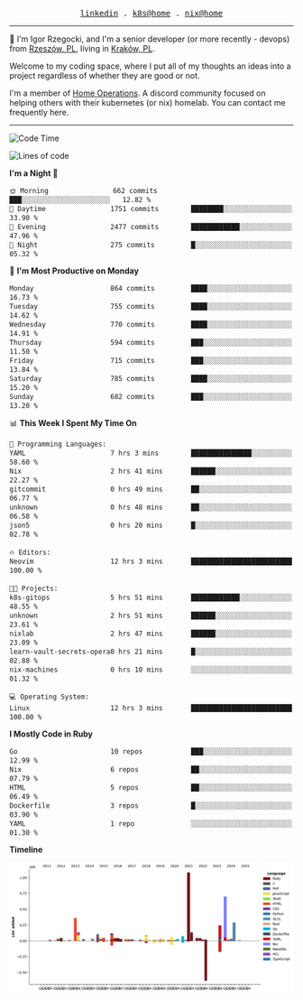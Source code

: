 <p align="center">
  <samp>
    <a href="https://www.linkedin.com/in/ajgon">linkedin</a> .
    <a href="https://github.com/deedee-ops/k8s-gitops">k8s@home</a> .
    <a href="https://github.com/deedee-ops/nixlab">nix@home</a>
  </samp>
</p>

----------------------------------------------------------------

:wave: I'm Igor Rzegocki, and I'm a senior developer (or more recently - devops) from [Rzeszów, PL](https://en.wikipedia.org/wiki/Rzesz%C3%B3w), living in [Kraków, PL](https://en.wikipedia.org/wiki/Krak%C3%B3w).

Welcome to my coding space, where I put all of my thoughts an ideas into a project regardless of whether they are good or not.

I'm a member of [Home Operations](https://discord.gg/home-operations). A discord community focused on helping others with their kubernetes (or nix) homelab. You can contact me frequently here.

----------------------------------------------------------------

<!--START_SECTION:waka-->
![Code Time](http://img.shields.io/badge/Code%20Time-318%20hrs%207%20mins-blue)

![Lines of code](https://img.shields.io/badge/From%20Hello%20World%20I%27ve%20Written-4.1%20million%20lines%20of%20code-blue)

**I'm a Night 🦉** 

```text
🌞 Morning                662 commits         ███░░░░░░░░░░░░░░░░░░░░░░   12.82 % 
🌆 Daytime                1751 commits        ████████░░░░░░░░░░░░░░░░░   33.90 % 
🌃 Evening                2477 commits        ████████████░░░░░░░░░░░░░   47.96 % 
🌙 Night                  275 commits         █░░░░░░░░░░░░░░░░░░░░░░░░   05.32 % 
```
📅 **I'm Most Productive on Monday** 

```text
Monday                   864 commits         ████░░░░░░░░░░░░░░░░░░░░░   16.73 % 
Tuesday                  755 commits         ████░░░░░░░░░░░░░░░░░░░░░   14.62 % 
Wednesday                770 commits         ████░░░░░░░░░░░░░░░░░░░░░   14.91 % 
Thursday                 594 commits         ███░░░░░░░░░░░░░░░░░░░░░░   11.50 % 
Friday                   715 commits         ███░░░░░░░░░░░░░░░░░░░░░░   13.84 % 
Saturday                 785 commits         ████░░░░░░░░░░░░░░░░░░░░░   15.20 % 
Sunday                   682 commits         ███░░░░░░░░░░░░░░░░░░░░░░   13.20 % 
```


📊 **This Week I Spent My Time On** 

```text
💬 Programming Languages: 
YAML                     7 hrs 3 mins        ███████████████░░░░░░░░░░   58.60 % 
Nix                      2 hrs 41 mins       ██████░░░░░░░░░░░░░░░░░░░   22.27 % 
gitcommit                0 hrs 49 mins       ██░░░░░░░░░░░░░░░░░░░░░░░   06.77 % 
unknown                  0 hrs 48 mins       ██░░░░░░░░░░░░░░░░░░░░░░░   06.58 % 
json5                    0 hrs 20 mins       █░░░░░░░░░░░░░░░░░░░░░░░░   02.78 % 

🔥 Editors: 
Neovim                   12 hrs 3 mins       █████████████████████████   100.00 % 

🐱‍💻 Projects: 
k8s-gitops               5 hrs 51 mins       ████████████░░░░░░░░░░░░░   48.55 % 
unknown                  2 hrs 51 mins       ██████░░░░░░░░░░░░░░░░░░░   23.61 % 
nixlab                   2 hrs 47 mins       ██████░░░░░░░░░░░░░░░░░░░   23.09 % 
learn-vault-secrets-opera0 hrs 21 mins       █░░░░░░░░░░░░░░░░░░░░░░░░   02.88 % 
nix-machines             0 hrs 10 mins       ░░░░░░░░░░░░░░░░░░░░░░░░░   01.32 % 

💻 Operating System: 
Linux                    12 hrs 3 mins       █████████████████████████   100.00 % 
```

**I Mostly Code in Ruby** 

```text
Go                       10 repos            ███░░░░░░░░░░░░░░░░░░░░░░   12.99 % 
Nix                      6 repos             ██░░░░░░░░░░░░░░░░░░░░░░░   07.79 % 
HTML                     5 repos             ██░░░░░░░░░░░░░░░░░░░░░░░   06.49 % 
Dockerfile               3 repos             █░░░░░░░░░░░░░░░░░░░░░░░░   03.90 % 
YAML                     1 repo              ░░░░░░░░░░░░░░░░░░░░░░░░░   01.30 % 
```



**Timeline**

![Lines of Code chart](https://raw.githubusercontent.com/ajgon/ajgon/master/assets/bar_graph.png)


<!--END_SECTION:waka-->
